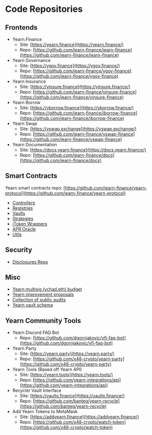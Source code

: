 # Code Repositories

## Frontends

- Yearn.Finance
  - Site: [https://yearn.finance](https://yearn.finance/)
  - Repo: [https://github.com/iearn-finance/iearn-finance](https://github.com/iearn-finance/iearn-finance)
- Yearn Governance
  - Site: [https://ygov.finance](https://ygov.finance/)
  - Repo: [https://github.com/iearn-finance/ygov-finance](https://github.com/iearn-finance/ygov-finance)
- Yearn Insurance
  - Site: [https://yinsure.finance](https://yinsure.finance/)
  - Repo: [https://github.com/iearn-finance/yinsure-finance](https://github.com/iearn-finance/yinsure-finance)
- Yearn Borrow
  - Site: [https://yborrow.finance](https://yborrow.finance/)
  - Repo: [https://github.com/iearn-finance/iborrow-finance](https://github.com/iearn-finance/iborrow-finance)
- Yearn Swap
  - Site: [https://yswap.exchange](https://yswap.exchange/)
  - Repo: [https://github.com/iearn-finance/yswap-finance](https://github.com/iearn-finance/yswap-finance)
- Yearn Documentation
  - Site: [https://docs.yearn.finance](https://docs.yearn.finance/)
  - Repo: [https://github.com/iearn-finance/docs](https://github.com/iearn-finance/docs)

## Smart Contracts

Yearn smart contracts repo: [https://github.com/iearn-finance/yearn-protocol](https://github.com/iearn-finance/yearn-protocol)

- [Controllers](https://github.com/iearn-finance/yearn-protocol/tree/develop/contracts/controllers)
- [Registries](https://github.com/iearn-finance/yearn-protocol/tree/develop/contracts/registries)
- [Vaults](https://github.com/iearn-finance/yearn-protocol/tree/develop/contracts/vaults)
- [Strategies](https://github.com/iearn-finance/yearn-protocol/tree/develop/contracts/strategies)
- [iToken Wrappers](https://github.com/iearn-finance/itoken/tree/master/contracts)
- [APR Oracle](https://github.com/iearn-finance/apr-oracle/tree/master/contracts)
- [Utils](https://github.com/iearn-finance/yearn-protocol/tree/develop/contracts/utils)

## Security

- [Disclosures Repo](https://github.com/iearn-finance/yearn-security/tree/master/disclosures)

## Misc

- [Yearn multisig \(ychad.eth\) budget](https://github.com/iearn-finance/ychad-audit)
- [Yearn improvement proposals](https://github.com/iearn-finance/YIPS)
- [Collection of public audits](https://github.com/iearn-finance/audits)
- [Yearn vault schema](https://github.com/sambacha/yearn-vault-schema)

## Yearn Community Tools

- Yearn Discord FAQ Bot
  - Repo: [https://github.com/dgornjakovic/yfi-faq-bot](https://github.com/dgornjakovic/yfi-faq-bot)
- Yearn Party
  - Site: [https://yearn.party](https://yearn.party/)
  - Repo: [https://github.com/x48-crypto/yearn-party](https://github.com/x48-crypto/yearn-party)
- Yearn Tools \(Based off Yearn API\)
  - Site: [https://yearn.tools](https://yearn.tools/)
  - Repo: [https://github.com/yearn-integrations/api](https://github.com/yearn-integrations/api)
- Recycler Vault Interface
  - Site: [https://vaults.finance](https://vaults.finance/)
  - Repo: [https://github.com/banteg/yearn-recycle](https://github.com/banteg/yearn-recycle)
- Add Yearn Tokens to MetaMask
  - Site: [https://addyearn.finance](https://addyearn.finance/)
  - Repo: [https://github.com/x48-crypto/watch-token](https://github.com/x48-crypto/watch-token)
